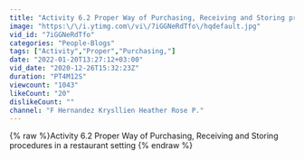 ```yaml
---
title: "Activity 6.2 Proper Way of Purchasing, Receiving and Storing procedures in a restaurant setting"
image: "https:\/\/i.ytimg.com\/vi\/7iGGNeRdTfo\/hqdefault.jpg"
vid_id: "7iGGNeRdTfo"
categories: "People-Blogs"
tags: ["Activity","Proper","Purchasing,"]
date: "2022-01-20T13:27:12+03:00"
vid_date: "2020-12-26T15:32:23Z"
duration: "PT4M12S"
viewcount: "1043"
likeCount: "20"
dislikeCount: ""
channel: "F Hernandez Krysllien Heather Rose P."
---
```

{% raw %}Activity 6.2 Proper Way of Purchasing, Receiving and Storing procedures in a restaurant setting {% endraw %}
